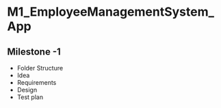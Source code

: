 # M1_EmployeeManagementSystem_App



## Milestone -1
* Folder Structure
* Idea
* Requirements
* Design
* Test plan
